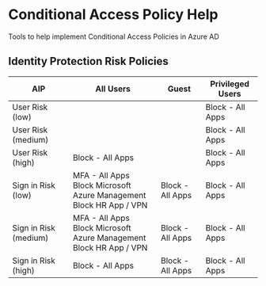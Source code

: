 # Conditional Access Policy Help
Tools to help implement Conditional Access Policies in Azure AD
## Identity Protection Risk Policies
| AIP | All Users | Guest | Privileged Users | 
| --------------- | --------------- | --------------- | --------------- |
| User Risk (low) |  |  | Block - All Apps | 
| User Risk (medium) |  |  | Block - All Apps | 
| User Risk (high) | Block - All Apps |  | Block - All Apps | 
| Sign in Risk (low) | MFA - All Apps <BR /> Block Microsoft Azure Management <BR /> Block HR App / VPN | Block - All Apps | Block - All Apps | 
| Sign in Risk (medium) | MFA - All Apps <BR /> Block Microsoft Azure Management <BR /> Block HR App / VPN | Block - All Apps | Block - All Apps | 
| Sign in Risk (high) | Block - All Apps | Block - All Apps | Block - All Apps | 
